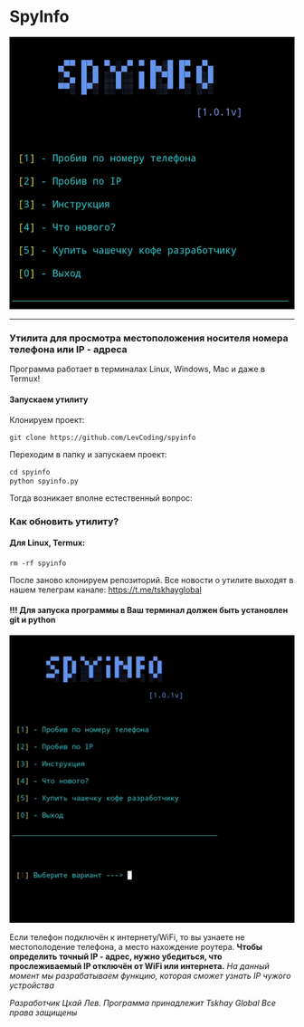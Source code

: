 # SpyInfo
![alt text](mainscreen.jpg)
_____
### Утилита для просмотра местоположения носителя номера телефона или IP - адреса

Программа работает в терминалах Linux, Windows, Mac и даже в Termux!

#### Запускаем утилиту
Клонируем проект:
```
git clone https://github.com/LevCoding/spyinfo
```
Переходим в папку и запускаем проект:
```
cd spyinfo
python spyinfo.py
```
Тогда возникает вполне естественный вопрос:
### Как обновить утилиту?
#### Для Linux, Termux:
```
rm -rf spyinfo
```
После заново клонируем репозиторий.
Все новости о утилите выходят в нашем телеграм канале:
https://t.me/tskhayglobal
#### !!! Для запуска программы в Ваш терминал должен быть установлен git и python

![alt text](instruc.gif)

Если телефон подключён к интернету/WiFi, то вы узнаете не местополодение телефона, а место нахождение роутера. **Чтобы определить точный IP - адрес, нужно
убедиться, что прослеживаемый IP отключён от WiFi или интернета.**
_На данный момент мы разрабатываем функцию, которая сможет узнать IP чужого устройства_



 _Разработчик Цхай Лев. Программа принадлежит Tskhay Global_
 _Все права защищены_
